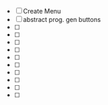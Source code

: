 - [ ] Create Menu
- [ ] abstract prog. gen buttons
- [ ] 
- [ ]
- [ ]
- [ ]
- [ ]
- [ ]
- [ ]
- [ ]
- [ ]
- [ ]
